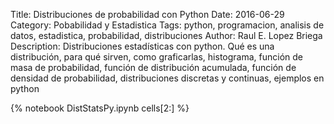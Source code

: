 Title: Distribuciones de probabilidad con Python
Date: 2016-06-29
Category: Pobabilidad y Estadistica
Tags: python, programacion, analisis de datos, estadistica, probabilidad, distribuciones
Author: Raul E. Lopez Briega
Description: Distribuciones estadísticas con python. Qué es una distribución, para qué sirven, como graficarlas, histograma, función de masa de probabilidad, función de distribución acumulada, función de densidad de probabilidad, distribuciones discretas y continuas, ejemplos en python

{% notebook DistStatsPy.ipynb cells[2:] %}
